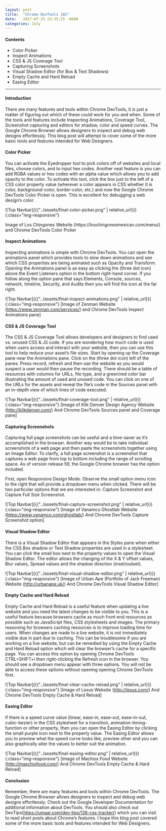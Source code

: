 ```yaml
---
layout: post
title:  "Chrome DevTools 101"
date:   2017-07-25 23:35:25 -0600
categories: July
---
```



#### Contents
* Color Picker
* Inspect Animations
* CSS & JS Coverage Tool
* Capturing Screenshots
* Visual Shadow Editor (for Box & Text Shadows)
* Empty Cache and Hard Reload
* Easing Editor


****

#### Introduction
There are many features and tools within Chrome DevTools, it is just a matter of figuring out which of these could work for you and when. Some of the tools and features include Inspecting Animations, Coverage Tool, Screenshot capturing and editors for shadow, color and speed curves. The Google Chrome Browser allows designers to inspect and debug web designs effortlessly. This blog post will attempt to cover some of the more basic tools and features intended for Web Designers. 



#### Color Picker 
You can activate the Eyedropper tool to pick colors off of websites and local files, choose colors, and to input hex codes. Another neat feature is you can add RGBA values or hex codes with an alpha value which allows you to add opacity to the color. To activate this tool, click the box just to the left of a CSS color property value (wherever a color appears in CSS whether it is color, background-color, border-color, etc.) and now the Google Chrome DevTools Color Picker is open. This is excellent for debugging a web design’s color. 

![Top Navbar]({{"../assets/final-color-picker.png" | relative_url}}){:class="img-responsive"}
<div class="text-center blog-caption">Image of Los Chingones Website (https://loschingonesmexican.com/menu/) 
and Chrome DevTools Color Picker</div>


#### Inspect Animations 
Inspecting animations is simple with Chrome DevTools. You can open the animations panel which provides tools to slow down animations and see which CSS properties are being animated such as Opacity and Transform. Opening the Animations panel is as easy as clicking the  (three dot icon) above the Event Listeners option in the bottom right-hand corner. If you follow along the option pane that says Elements, Console, sources, network, timeline, Security, and Audits then you will find the icon at the far right. 

![Top Navbar]({{"../assets/final-inspect-animations.png" | relative_url}}){:class="img-responsive"}
 [Image of Zenman Website (https://www.zenman.com/services/) 
and Chrome DevTools Inspect Animations pane]



#### CSS & JS Coverage Tool
The CSS & JS Coverage Tool allows developers and designers to find used vs. unused CSS & JS code. If you are wondering how much code is used when users access and interact with your website, then you can use this tool to help reduce your asset’s file sizes. Start by opening up the Coverage pane near the Animations pane. Click on the   (three dot icon) left of the panes. Press record, refresh and then use the website as you would suspect a user would then pause the recording. There should be a table of resources with columns for URLs, file type, and a green/red color bar illustrating the amount of used and unused code. You can click on one of the URLs for the assets and reveal the file’s code in the Sources panel with an in-depth view of which lines of code executed. 

![Top Navbar]({{"../assets/final-coverage-tool.png" | relative_url}}){:class="img-responsive"}
 [Image of Klik Denver Design Agency Website (http://klikdenver.com/) 
And Chrome DevTools Sources panel and Coverage pane]




#### Capturing Screenshots
Capturing full page screenshots can be useful and a time-saver as it’s accomplished in the browser. Another way would be to take individual screenshots of a web page and then paste the screenshots together using an Image Editor. To clarify, a full page screenshot is a screenshot that captures a web page from top to bottom including the range of scrolling space. As of version release 59, the Google Chrome browser has the option included. 

First, open Responsive Design Mode. Observe the small option menu icon to the right that will provide a dropdown menu when clicked. There will be two particular options that we are interested in: Capture Screenshot and Capture Full Size Screenshot. 


![Top Navbar]({{"../assets/final-capture-screenshot.png" | relative_url}}){:class="img-responsive"}
 [Image of Vanamco Ghostlab Website (https://www.vanamco.com/ghostlab/) 
And Chrome DevTools Capture Screenshot option]








#### Visual Shadow Editor 
There is a Visual Shadow Editor that appears in the Styles pane when either the CSS Box shadow or Text Shadow properties are used in a stylesheet. You can click the small box next to the property values to open the Visual Shadow Editor. The editor allows the changing of the X & Y offset values, Blur values, Spread values and the shadow direction (inset/outset).

![Top Navbar]({{"../assets/final-visual-shadow-editor.png" | relative_url}}){:class="img-responsive"}
 [Image of Urban Ape (Portfolio of Jack Freeman) Website (http://urbanape.uk/) 
And Chrome DevTools Visual Shadow Editor]





#### Empty Cache and Hard Reload
Empty Cache and Hard Reload is a useful feature when updating a live website and you need the latest changes to be visible to you. This is a useful feature because browsers cache as much front end resources as possible such as JavaScript files, CSS stylesheets and images. The primary reasoning for browsers caching resources is to improve loading time for users. When changes are made to a live website, it is not immediately visible due in part due to caching. This can be troublesome if you are working on a live website, but can be remedied by using the Empty Cache and Hard Reload option which will clear the browser’s cache for a specific page. You can access this option by opening Chrome DevTools CTRL+SHIFT+i then right-clicking the Refresh icon in the browser. You should see a dropdown menu appear with three options. You will not be able to access these options without opening opening Chrome DevTools first. 

![Top Navbar]({{"../assets/final-clear-cache-reload.png" | relative_url}}){:class="img-responsive"}
 [Image of Lexus Website (http://lexus.com/) 
And Chrome DevTools Empty Cache & Hard Reload]



#### Easing Editor
If there is a speed curve value (linear, ease-in, ease-out, ease-in-out, cubic-bezier) in the CSS stylesheet for a transition, animation-timing-function or other property, then you can open the Easing Editor by clicking the small purple icon next to the property value. The Easing Editor allows you to preview what the speed curve looks like, preview other and you can also graphically alter the values to better suit the animation. 


![Top Navbar]({{"../assets/final-easing-editor.png" | relative_url}}){:class="img-responsive"}
 [Image of Machios Food Website (http://maschiofood.com/) 
And Chrome DevTools Empty Cache & Hard Reload]


#### Conclusion
Remember, there are many features and tools within Chrome DevTools.  The Google Chrome Browser allows designers to inspect and debug web designs effortlessly. Check out the Google Developer Documentation for additional information about DevTools. You should also check out DevTips(https://umaar.com/dev-tips/126-css-tracker/) which you can visit to read short posts about Chrome’s features. I hope this blog post covered some of the more basic tools and features intended for Web Designers. 






